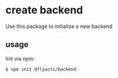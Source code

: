 # create backend

Use this package to initialize a new backend

## usage

Init via npm:

``` shell
$ npm init @flyacts/backend
```

